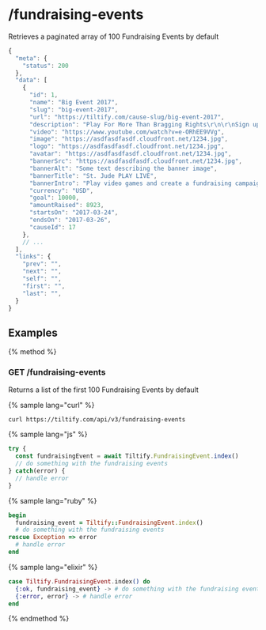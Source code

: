 # /fundraising-events

Retrieves a paginated array of 100 Fundraising Events by default

```js
{
  "meta": {
    "status": 200
  },
  "data": [
    {
      "id": 1,
      "name": "Big Event 2017",
      "slug": "big-event-2017",
      "url": "https://tiltify.com/cause-slug/big-event-2017",
      "description": "Play For More Than Bragging Rights\r\n\r\nSign up to create your own campaign and start fundraising. Play and stream your favorite video games to raise donations and unlock exclusive loot.\r\n\r\nSt. Jude has helped push the childhood cancer survival rate from less than 20% when we opened to 80% today. We won’t stop until no child dies from cancer.",
      "video": "https://www.youtube.com/watch?v=e-ORhEE9VVg",
      "image": "https://asdfasdfasdf.cloudfront.net/1234.jpg",
      "logo": "https://asdfasdfasdf.cloudfront.net/1234.jpg",
      "avatar": "https://asdfasdfasdf.cloudfront.net/1234.jpg",
      "bannerSrc": "https://asdfasdfasdf.cloudfront.net/1234.jpg",
      "bannerAlt": "Some text describing the banner image",
      "bannerTitle": "St. Jude PLAY LIVE",
      "bannerIntro": "Play video games and create a fundraising campaign to help kids battling cancer.",
      "currency": "USD",
      "goal": 10000,
      "amountRaised": 8923,
      "startsOn": "2017-03-24",
      "endsOn": "2017-03-26",
      "causeId": 17
    },
    // ...
  ],
  "links": {
    "prev": "",
    "next": "",
    "self": "",
    "first": "",
    "last": "",
  }
}
```

## Examples

{% method %}
### GET /fundraising-events
Returns a list of the first 100 Fundraising Events by default

{% sample lang="curl" %}
```bash
curl https://tiltify.com/api/v3/fundraising-events
```

{% sample lang="js" %}
```js
try {
  const fundraisingEvent = await Tiltify.FundraisingEvent.index()
  // do something with the fundraising events
} catch(error) {
  // handle error
}
```

{% sample lang="ruby" %}
```ruby
begin
  fundraising_event = Tiltify::FundraisingEvent.index()
  # do something with the fundraising events
rescue Exception => error
  # handle error
end
```

{% sample lang="elixir" %}
```elixir
case Tiltify.FundraisingEvent.index() do
  {:ok, fundraising_event} -> # do something with the fundraising events
  {:error, error} -> # handle error
end
```

{% endmethod %}
